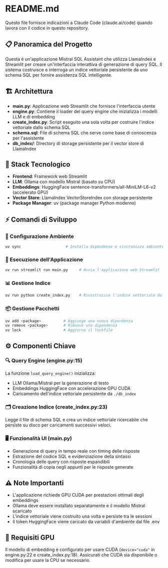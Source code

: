 # README.md

Questo file fornisce indicazioni a Claude Code (claude.ai/code) quando lavora con il codice in questo repository.

## 📋 Panoramica del Progetto

Questa è un'applicazione Mistral SQL Assistant che utilizza LlamaIndex e Streamlit per creare un'interfaccia interattiva di generazione di query SQL. Il sistema costruisce e interroga un indice vettoriale persistente da uno schema SQL per fornire assistenza SQL intelligente.

## 🏗️ Architettura

- **main.py**: Applicazione web Streamlit che fornisce l'interfaccia utente
- **engine.py**: Contiene il loader del query engine che inizializza i modelli LLM e di embedding
- **create_index.py**: Script eseguito una sola volta per costruire l'indice vettoriale dallo schema SQL
- **schema.sql**: File di schema SQL che serve come base di conoscenza per l'assistente
- **db_index/**: Directory di storage persistente per il vector store di LlamaIndex

## 🔧 Stack Tecnologico

- **Frontend**: Framework web Streamlit
- **LLM**: Ollama con modello Mistral (basato su CPU)
- **Embeddings**: HuggingFace sentence-transformers/all-MiniLM-L6-v2 (accelerato GPU)
- **Vector Store**: LlamaIndex VectorStoreIndex con storage persistente
- **Package Manager**: uv (package manager Python moderno)

## ⚡ Comandi di Sviluppo

### 🔧 Configurazione Ambiente
```bash
uv sync                    # Installa dipendenze e sincronizza ambiente
```

### 🚀 Esecuzione dell'Applicazione
```bash
uv run streamlit run main.py     # Avvia l'applicazione web Streamlit
```

### 📊 Gestione Indice
```bash
uv run python create_index.py    # Ricostruisce l'indice vettoriale da schema.sql
```

### 📦 Gestione Pacchetti
```bash
uv add <package>          # Aggiunge una nuova dipendenza
uv remove <package>       # Rimuove una dipendenza
uv lock                   # Aggiorna il lockfile
```

## ⚙️ Componenti Chiave

### 🔍 Query Engine (engine.py:15)
La funzione `load_query_engine()` inizializza:
- LLM Ollama/Mistral per la generazione di testo
- Embeddings HuggingFace con accelerazione GPU CUDA
- Caricamento dell'indice vettoriale persistente da `./db_index`

### 🗂️ Creazione Indice (create_index.py:23)
Legge il file di schema SQL e crea un indice vettoriale ricercabile che persiste su disco per caricamenti successivi veloci.

### 🖥️ Funzionalità UI (main.py)
- Generazione di query in tempo reale con timing delle risposte
- Estrazione del codice SQL e evidenziazione della sintassi
- Cronologia delle query con risposte espandibili
- Funzionalità di copia negli appunti per le risposte generate

## ⚠️ Note Importanti

- L'applicazione richiede GPU CUDA per prestazioni ottimali degli embeddings
- Ollama deve essere installato separatamente e il modello Mistral scaricato
- L'indice vettoriale viene costruito una volta e persiste tra le sessioni
- Il token HuggingFace viene caricato da variabili d'ambiente dal file .env

## 🚀 Requisiti GPU

Il modello di embedding è configurato per usare CUDA (`device="cuda"` in engine.py:22 e create_index.py:18). Assicurati che CUDA sia disponibile o modifica per usare la CPU se necessario.